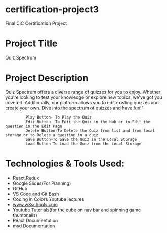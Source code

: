 # certification-project3
Final CiC Certification Project
# Project Title
Quiz Spectrum

# Project Description
Quiz Spectrum offers a diverse range of quizzes for you to enjoy. Whether you're looking to test your knowledge or explore new topics, we've got you covered. 
             Additionally, our platform allows you to edit existing quizzes and create your own. Dive into the spectrum of quizzes and have fun!"
             
             Play Button- To Play the Quiz 
             Edit Button- To Edit the Quiz in the Hub or to Edit the question in the Edit Page
             Delete Button-To Delete the Quiz from list and from local storage or to Delete a question in a quiz
             Save Button-To Save the Quiz in the Local Storage
             Load Button-To Load the Quiz from the Local Storage

# Technologies & Tools Used:
- React,Redux
- Google Slides(For Planning)
- GitHub 
- VS Code and Git Bash
- Coding in Colors Youtube lectures
- www.w3schools.com 
- Youtube Tutorials(for the cube on nav bar and spinning game thumbnails)
- React Documentation
- msd Documentation